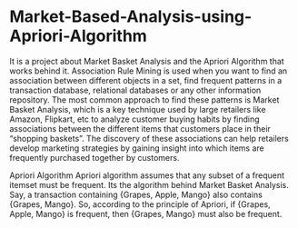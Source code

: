 # Market-Based-Analysis-using-Apriori-Algorithm
It is a project about Market Basket Analysis and the Apriori Algorithm that works behind it.
Association Rule Mining is used when you want to find an association between different objects in a set, find frequent patterns in a transaction database, relational databases 
or any other information repository.
The most common approach to find these patterns is Market Basket Analysis, which is a key technique used by large retailers like Amazon, Flipkart, etc to analyze customer buying
habits by finding associations between the different items that customers place in their “shopping baskets”. The discovery of these associations can help retailers develop 
marketing strategies by gaining insight into which items are frequently purchased together by customers. 


Apriori Algorithm
Apriori algorithm assumes that any subset of a frequent itemset must be frequent. Its the algorithm behind Market Basket Analysis.
Say, a transaction containing {Grapes, Apple, Mango} also contains {Grapes, Mango}. So, according to the principle of Apriori, if {Grapes, Apple, Mango} is frequent, 
then {Grapes, Mango} must also be frequent.

